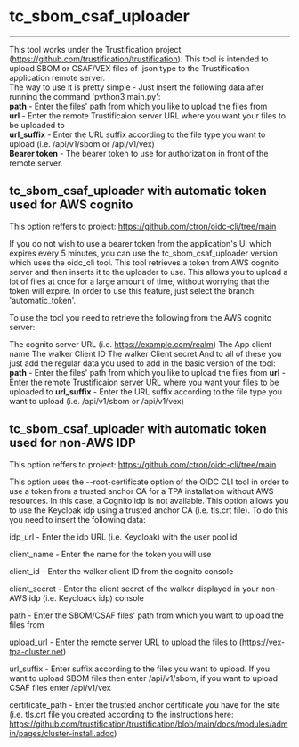 # tc_sbom_csaf_uploader
------------------------
This tool works under the Trustification project (https://github.com/trustification/trustification).
This tool is intended to upload SBOM or CSAF/VEX files of .json type to the Trustification application remote server. \
The way to use it is pretty simple - Just insert the following data after running the command 'python3 main.py': \
**path** - Enter the files' path from which you like to upload the files from \
**url** - Enter the remote Trustificaion server URL where you want your files to be uploaded to \
**url_suffix** - Enter the URL suffix according to the file type you want to upload (i.e. /api/v1/sbom or /api/v1/vex) \
**Bearer token** - The bearer token to use for authorization in front of the remote server. 


tc_sbom_csaf_uploader with automatic token used for AWS cognito
----------------------------------------------------------------
This option reffers to project: https://github.com/ctron/oidc-cli/tree/main

If you do not wish to use a bearer token from the application's UI which expires every 5 minutes, you can use the tc_sbom_csaf_uploader version which uses the oidc_cli tool.
This tool retrieves a token from AWS cognito server and then inserts it to the uploader to use. 
This allows you to upload a lot of files at once for a large amount of time, without worrying that the token will expire. 
In order to use this feature, just select the branch: 'automatic_token'.

To use the tool you need to retrieve the following from the AWS cognito server:

The cognito server URL (i.e. https://example.com/realm)
The App client name
The walker Client ID
The walker Client secret
And to all of these you just add the regular data you used to add in the basic version of the tool:
**path** - Enter the files' path from which you like to upload the files from 
**url** - Enter the remote Trustificaion server URL where you want your files to be uploaded to 
**url_suffix** - Enter the URL suffix according to the file type you want to upload (i.e. /api/v1/sbom or /api/v1/vex) 


tc_sbom_csaf_uploader with automatic token used for non-AWS IDP
----------------------------------------------------------------
This option reffers to project: https://github.com/ctron/oidc-cli/tree/main

This option uses the --root-certificate option of the OIDC CLI tool in order to use a token from a trusted anchor CA for a TPA installation without AWS resources.
In this case, a Cognito idp is not available. This option allows you to use the Keycloak idp using a trusted anchor CA (i.e. tls.crt file).
To do this you need to insert the following data:

idp_url - Enter the idp URL (i.e. Keycloak) with the user pool id 

client_name - Enter the name for the token you will use 

client_id - Enter the walker client ID from the cognito console 

client_secret - Enter the client secret of the walker displayed in your non-AWS idp (i.e. Keycloack idp) console 

path - Enter the SBOM/CSAF files' path from which you want to upload the files from 

upload_url - Enter the remote server URL to upload the files to (https://vex-tpa-cluster.net) 

url_suffix - Enter suffix according to the files you want to upload. If you want to upload SBOM files then enter /api/v1/sbom, if you want to upload CSAF files enter /api/v1/vex 

certificate_path - Enter the trusted anchor certificate you have for the site (i.e. tls.crt file you created according to the instructions here: https://github.com/trustification/trustification/blob/main/docs/modules/admin/pages/cluster-install.adoc) 

